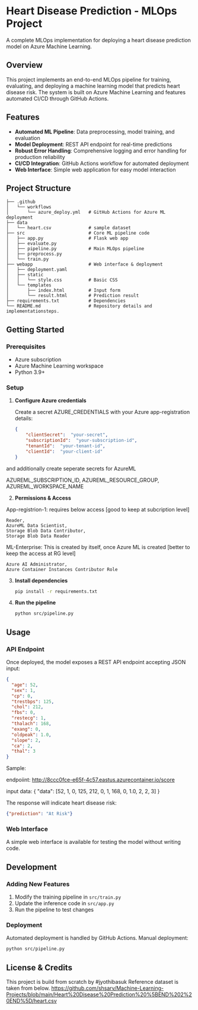# Heart Disease Prediction - MLOps Project

A complete MLOps implementation for deploying a heart disease prediction model on Azure Machine Learning.

## Overview

This project implements an end-to-end MLOps pipeline for training, evaluating, and deploying a machine learning model that predicts heart disease risk. The system is built on Azure Machine Learning and features automated CI/CD through GitHub Actions.

## Features

- **Automated ML Pipeline**: Data preprocessing, model training, and evaluation
- **Model Deployment**: REST API endpoint for real-time predictions
- **Robust Error Handling**: Comprehensive logging and error handling for production reliability
- **CI/CD Integration**: GitHub Actions workflow for automated deployment
- **Web Interface**: Simple web application for easy model interaction

## Project Structure

```
├── .github
│   └── workflows
│       └── azure_deploy.yml   # GitHub Actions for Azure ML deployment
├── data
│   └── heart.csv              # sample dataset
├── src                        # Core ML pipeline code
│   ├── app.py                 # Flask web app
│   ├── evaluate.py
│   ├── pipeline.py            # Main MLOps pipeline
│   ├── preprocess.py
│   └── train.py
├── webapp                     # Web interface & deployment
│   ├── deployment.yaml        
│   ├── static
│   │   └── style.css          # Basic CSS
│   └── templates
│       ├── index.html         # Input form
│       └── result.html        # Prediction result
├── requirements.txt           # Dependencies
└── README.md                  # Repository details and implementationsteps.
```

## Getting Started

### Prerequisites

- Azure subscription
- Azure Machine Learning workspace
- Python 3.9+

### Setup

1. **Configure Azure credentials**

   Create a secret AZURE_CREDENTIALS with your Azure app-registration details:
   ```json
   {
       "clientSecret":  "your-secret",
       "subscriptionId":  "your-subscription-id",
       "tenantId":  "your-tenant-id",
       "clientId":  "your-client-id"
   }
   ```
and additionally create seperate secrets for AzureML

AZUREML_SUBSCRIPTION_ID,
AZUREML_RESOURCE_GROUP,
AZUREML_WORKSPACE_NAME

2. **Permissions & Access**

App-registrion-1: requires below access [good to keep at subcription level]

    Reader,
    AzureML Data Scientist,
    Storage Blob Data Contributor,
    Storage Blob Data Reader

ML-Enterprise: This is created by itself, once Azure ML is created [better to keep the access at RG level]

    Azure AI Administrator,
    Azure Container Instances Contributor Role



3. **Install dependencies**

   ```bash
   pip install -r requirements.txt
   ```


4. **Run the pipeline**

   ```bash
   python src/pipeline.py
   ```

## Usage

### API Endpoint

Once deployed, the model exposes a REST API endpoint accepting JSON input:

```json
{
  "age": 52, 
  "sex": 1, 
  "cp": 0, 
  "trestbps": 125, 
  "chol": 212,
  "fbs": 0, 
  "restecg": 1, 
  "thalach": 168, 
  "exang": 0, 
  "oldpeak": 1.0,
  "slope": 2, 
  "ca": 2, 
  "thal": 3
}
```
Sample: 

endpoiint: http://8ccc0fce-e65f-4c57.eastus.azurecontainer.io/score

input data:
{
  "data": [52, 1, 0, 125, 212, 0, 1, 168, 0, 1.0, 2, 2, 3]
}

The response will indicate heart disease risk:

```json
{"prediction": "At Risk"}
```

### Web Interface

A simple web interface is available for testing the model without writing code.

## Development

### Adding New Features

1. Modify the training pipeline in `src/train.py`
2. Update the inference code in `src/app.py`
3. Run the pipeline to test changes

### Deployment

Automated deployment is handled by GitHub Actions. Manual deployment:

```bash
python src/pipeline.py
```

## License & Credits

This project is build from scratch by #jyothibasuk
Reference dataset is taken from below.
https://github.com/shsarv/Machine-Learning-Projects/blob/main/Heart%20Disease%20Prediction%20%5BEND%202%20END%5D/heart.csv
